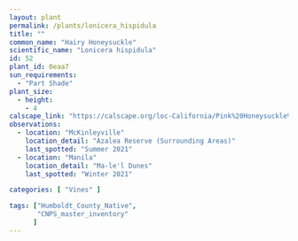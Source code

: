 ```yaml
---
layout: plant                                                              
permalink: /plants/lonicera_hispidula
title: ""
common_name: "Hairy Honeysuckle"
scientific_name: "Lonicera hispidula"
id: 52
plant_id: 0eaa7
sun_requirements:
  - "Part Shade"
plant_size:
  - height: 
    - 4
calscape_link: "https://calscape.org/loc-California/Pink%20Honeysuckle%20(Lonicera%20hispidula)"
observations: 
  - location: "McKinleyville"
    location_detail: "Azalea Reserve (Surrounding Areas)"
    last_spotted: "Summer 2021"
  - location: "Manila"
    location_detail: "Ma-le'l Dunes"
    last_spotted: "Winter 2021"

categories: [ "Vines" ]

tags: ["Humboldt_County_Native",
       "CNPS_master_inventory"
      ]
---
```


